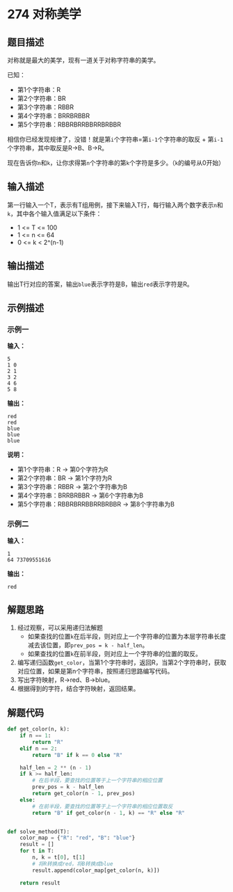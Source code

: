 # 274 对称美学

## 题目描述

对称就是最大的美学，现有一道关于对称字符串的美学。

已知：
- 第1个字符串：R
- 第2个字符串：BR
- 第3个字符串：RBBR
- 第4个字符串：BRRBRBBR
- 第5个字符串：RBBRBRRBBRRBRBBR

相信你已经发现规律了，没错！就是第`i`个字符串=第`i-1`个字符串的取反 + 第`i-1`个字符串，其中取反是R->B、B->R。

现在告诉你`n`和`k`，让你求得第`n`个字符串的第`k`个字符是多少。（`k`的编号从0开始）

## 输入描述

第一行输入一个T，表示有T组用例，接下来输入T行，每行输入两个数字表示`n`和`k`，其中各个输入值满足以下条件：
- 1 <= T <= 100
- 1 <= n <= 64
- 0 <= k < 2^(n-1)

## 输出描述

输出T行对应的答案，输出`blue`表示字符是B，输出`red`表示字符是R。

## 示例描述

### 示例一

**输入：**
```text
5
1 0
2 1
3 2
4 6
5 8
```

**输出：**
```text
red
red
blue
blue
blue
```

**说明：**  
- 第1个字符串：R -> 第0个字符为R 
- 第2个字符串：BR -> 第1个字符为R
- 第3个字符串：RBBR -> 第2个字符串为B
- 第4个字符串：BRRBRBBR -> 第6个字符串为B
- 第5个字符串：RBBRBRRBBRRBRBBR -> 第8个字符串为B

### 示例二

**输入：**
```text
1
64 73709551616
```

**输出：**
```text
red
```

## 解题思路

1. 经过观察，可以采用递归法解题
    - 如果查找的位置`k`在后半段，则对应上一个字符串的位置为本层字符串长度减去该位置，即`prev_pos = k - half_len`。
    - 如果查找的位置`k`在前半段，则对应上一个字符串的位置的取反。
2. 编写递归函数`get_color`，当第1个字符串时，返回R，当第2个字符串时，获取对应位置，如果是第n个字符串，按照递归思路编写代码。
3. 写出字符映射，R->red、B->blue。
4. 根据得到的字符，结合字符映射，返回结果。

## 解题代码

```python
def get_color(n, k):
    if n == 1:
        return "R"
    elif n == 2:
        return "B" if k == 0 else "R"

    half_len = 2 ** (n - 1)
    if k >= half_len:
        # 在后半段，要查找的位置等于上一个字符串的相应位置
        prev_pos = k - half_len
        return get_color(n - 1, prev_pos)
    else:
        # 在前半段，要查找的位置等于上一个字符串的相应位置取反
        return "B" if get_color(n - 1, k) == "R" else "R"


def solve_method(T):
    color_map = {"R": "red", "B": "blue"}
    result = []
    for t in T:
        n, k = t[0], t[1]
        # 将R转换成red，将B转换成blue
        result.append(color_map[get_color(n, k)])

    return result
```